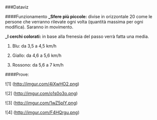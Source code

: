 ###Dataviz

####Funzionamento
**_Sfere più piccole:** divise in orizzontale 20 come le persone che verranno rilevate ogni volta 
(quantità massima per ogni modifica).
Saranno in movimento.

**_I cerchi colorati:** in base alla frenesia del passo verrà fatta una media.

1. Blu: da 3,5 a 4,5 km/h

2. Giallo: da 4,6 a 5,6 km/h

3. Rossono: da 5,6 a 7 km/h 

####Prove:

![1] (http://imgur.com/4iXwHO2.png)

![2] (http://imgur.com/o1s0o3o.png)

![3] (http://imgur.com/1wZ5plY.png)

![4] (http://imgur.com/F4HQrgu.png)
